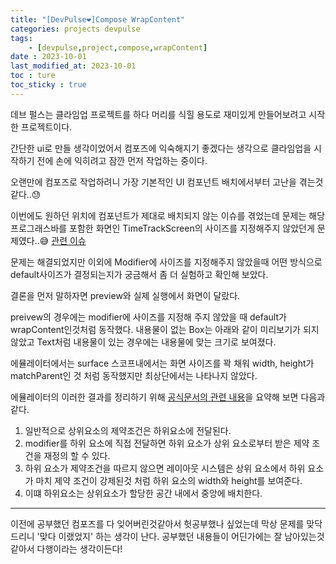 ```yaml
---
title: "[DevPulse❤️]Compose WrapContent"
categories: projects devpulse
tags:
    - [devpulse,project,compose,wrapContent]
date : 2023-10-01
last_modified_at: 2023-10-01
toc : ture
toc_sticky : true
---
```


데브 펄스는 클라임업 프로젝트를 하다 머리를 식힐 용도로 재미있게 만들어보려고 시작한 프로젝트이다.

간단한 ui로 만들 생각이었어서 컴포즈에 익숙해지기 좋겠다는 생각으로 클라임업을 시작하기 전에 손에 익히려고 잠깐 먼저 작업하는 중이다.

오랜만에 컴포즈로 작업하려니 가장 기본적인 UI 컴포넌트 배치에서부터 고난을 겪는것같다..😓

이번에도 원하던 위치에 컴포넌트가 제대로 배치되지 않는 이슈를 겪었는데 문제는 해당 프로그래스바를 포함한 화면인 TimeTrackScreen의 사이즈를 지정해주지 않았던게 문제였다..😅
[관련 이슈](https://github.com/gogumaC/DevPulse/issues/3)

문제는 해결되었지만 이외에 Modifier에 사이즈를 지정해주지 않았을때 어떤 방식으로 default사이즈가 결정되는지가 궁금해서 좀 더 실험하고 확인해 보았다.

결론을 먼저 말하자면 preview와 실제 실행에서 화면이 달랐다.

preivew의 경우에는 modifier에 사이즈를 지정해 주지 않았을 때 default가 wrapContent인것처럼 동작했다. 내용물이 없는 Box는 아래와 같이 미리보기가 되지 않았고 Text처럼 내용물이 있는 경우에는 내용물에 맞는 크기로 보여졌다.

에뮬레이터에서는 surface 스코프내에서는 화면 사이즈를 꽉 채워 width, height가 matchParent인 것 처럼 동작했지만 최상단에서는 나타나지 않았다.

에뮬레이터의 이러한 결과를 정리하기 위해 [공식문서의 관련 내용](https://developer.android.com/jetpack/compose/modifiers?hl=ko)을 요약해 보면 다음과같다.
 
1. 일반적으로 상위요소의 제약조건은 하위요소에 전달된다.
2. modifier를 하위 요소에 직접 전달하면 하위 요소가 상위 요소로부터 받은 제약 조건을 재정의 할 수 있다.
3. 하위 요소가 제약조건을 따르지 않으면 레이아웃 시스템은 상위 요소에서 하위 요소가 마치 제약 조건이 강제된것 처럼 하위 요소의 width와 height를 보여준다.
4. 이떄 하위요소는 상위요소가 할당한 공간 내에서 중앙에 배치한다.

---

이전에 공부했던 컴포즈를 다 잊어버린것같아서 헛공부했나 싶었는데 막상 문제를 맞닥드리니 '맞다 이랬었지' 하는 생각이 난다. 
공부했던 내용들이 어딘가에는 잘 남아있는것 같아서 다행이라는 생각이든다!


